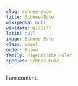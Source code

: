 ```yaml
---
slug: schnee-eule
title: Schnee-Eule
wikipedia: null
wikidata: Q170177
latin: null
image: Schnee-Eule
class: Vögel
order: Eulen
family: Eigentliche Eulen
species: Schnee-Eule
---
```


I am content.
